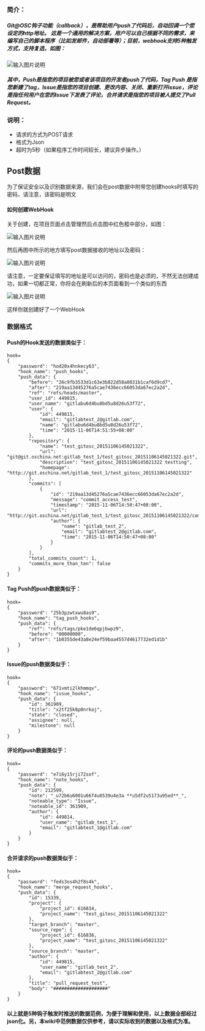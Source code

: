 ### 简介：
##### Git@OSC钩子功能（callback），是帮助用户push了代码后，自动回调一个您设定的http地址。 这是一个通用的解决方案，用户可以自己根据不同的需求，来编写自己的脚本程序（比如发邮件，自动部署等）；目前，webhook支持5种触发方式，支持复选，如图：
![输入图片说明](http://git.oschina.net/uploads/images/2015/1106/154914_9a1ba484_119968.png "在这里输入图片标题")
##### 其中，Push是指您的项目被您或者该项目的开发者push了代码，Tag Push 是指您新建了tag，Issue是指您的项目创建、更改内容、关闭、重新打开issue，评论是指任何用户在您的issue下发表了评论，合并请求是指您的项目被人提交了Pull Request。
### 说明：
* 请求的方式为POST请求
* 格式为Json
* 超时为5秒（如果程序工作时间较长，建议异步操作。）

## Post数据
为了保证安全以及识别数据来源，我们会在post数据中附带您创建hooks时填写的密码，请注意，该密码是明文

#### 如何创建WebHook

关于创建，在项目页面点击管理然后点击图中红色框中部分，如图：

![输入图片说明](http://git.oschina.net/uploads/images/2015/1106/161649_23f28dc9_119968.png "在这里输入图片标题")

然后再图中所示的地方填写post数据接收的地址以及密码：

![输入图片说明](http://git.oschina.net/uploads/images/2015/1106/161807_9e8ea098_119968.png "在这里输入图片标题")

请注意，一定要保证填写的地址是可以访问的，密码也是必须的，不然无法创建成功，如果一切都正常，你将会在刷新后的本页面看到一个类似的东西

![输入图片说明](http://git.oschina.net/uploads/images/2015/1106/162913_4f1738ca_119968.png "在这里输入图片标题")

这样你就创建好了一个WebHook

### 数据格式
#### Push的Hook发送的数据类似于：
```
hook=
{
    "password": "hod20x4hnkecy63", 
    "hook_name": "push_hooks", 
    "push_data": {
        "before": "26c9fb3533d1c63e3b822d58a8831b1caf6d9cd7", 
        "after": "219aa13d45276a5cae7436ecc66053da67ec2a2d", 
        "ref": "refs/heads/master", 
        "user_id": 449815, 
        "user_name": "gitlabu6d4bu8bd5u8d26u53f72", 
        "user": {
            "id": 449815, 
            "email": "gitlabtest_2@gitlab.com", 
            "name": "gitlabu6d4bu8bd5u8d26u53f72", 
            "time": "2015-11-06T14:51:55+08:00"
        }, 
        "repository": {
            "name": "test_gitosc_20151106145021322", 
            "url": "git@git.oschina.net:gitlab_test_1/test_gitosc_20151106145021322.git", 
            "description": "test_gitosc_20151106145021322 testting", 
            "homepage": "http://git.oschina.net/gitlab_test_1/test_gitosc_20151106145021322"
        }, 
        "commits": [
            {
                "id": "219aa13d45276a5cae7436ecc66053da67ec2a2d", 
                "message": "commit_access_test", 
                "timestamp": "2015-11-06T14:50:47+08:00", 
                "url": "http://git.oschina.net/gitlab_test_1/test_gitosc_20151106145021322/commit/219aa13d45276a5cae7436ecc66053da67ec2a2d", 
                "author": {
                    "name": "gitlab_test_2", 
                    "email": "gitlabtest_2@gitlab.com", 
                    "time": "2015-11-06T14:50:47+08:00"
                }
            }
        ], 
        "total_commits_count": 1, 
        "commits_more_than_ten": false
    }
}
```
#### Tag Push的push数据类似于：
```
hook=
{
    "password": "25b3pzwtxwu8as9", 
    "hook_name": "tag_push_hooks", 
    "push_data": {
        "ref": "refs/tags/pke1de6qpjbwpz9", 
        "before": "00000000", 
        "after": "1b0355de43a8e24ef59baa4557d4617732ed1d1b"
    }
}
```
#### Issue的push数据类似于：
```
hook=
{
    "password": "671vmti2lkhmmqv", 
    "hook_name": "issue_hooks", 
    "push_data": {
        "id": 361909, 
        "title": "x2tf25k8p0nrkoj", 
        "state": "closed", 
        "assignee": null, 
        "milestone": null
    }
}
```
#### 评论的push数据类似于：
```
hook=
{
    "password": "e7i6y15rji72sof", 
    "hook_name": "note_hooks", 
    "push_data": {
        "id": 212599, 
        "note": "_u72b6u6001u66f4u6539u4e3a **u5df2u5173u95ed**_", 
        "noteable_type": "Issue", 
        "noteable_id": 361909, 
        "author": {
            "id": 449814, 
            "user_name": "gitlab_test_1", 
            "email": "gitlabtest_1@gitlab.com"
        }
    }
}
```
#### 合并请求的push数据类似于：
```
hook=
{
    "password": "feds3os4h2f8s4k", 
    "hook_name": "merge_request_hooks", 
    "push_data": {
        "id": 15339, 
        "project": {
            "project_id": 616834, 
            "project_name": "test_gitosc_20151106145021322"
        }, 
        "target_branch": "master", 
        "source_repo": {
            "project_id": 616836, 
            "project_name": "test_gitosc_20151106145021322"
        }, 
        "source_branch": "master", 
        "author": {
            "id": 449815, 
            "user_name": "gitlab_test_2", 
            "email": "gitlabtest_2@gitlab.com"
        }, 
        "title": "pull_request_test", 
        "body": "####################"
    }
}
```

#### 以上就是5种钩子触发时推送的数据范例，为便于理解和使用，以上数据全部经过json化。另，本wiki中范例数据仅供参考，请以实际收到的数据以及格式为准。
